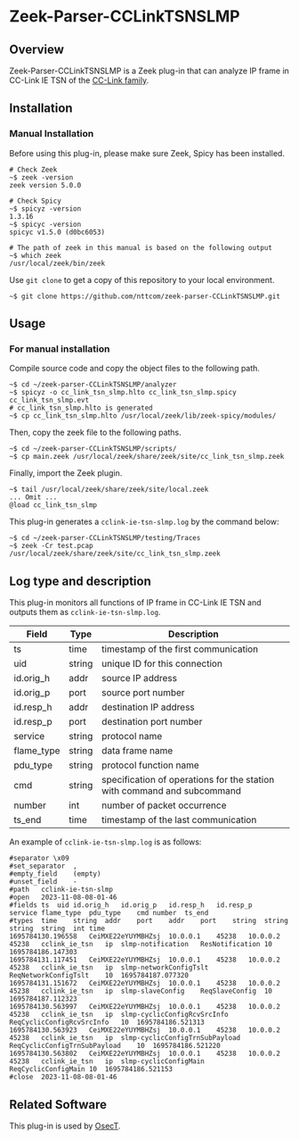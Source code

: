 # Zeek-Parser-CCLinkTSNSLMP

## Overview

Zeek-Parser-CCLinkTSNSLMP is a Zeek plug-in that can analyze IP frame in CC-Link IE TSN of the [CC-Link family](https://www.cc-link.org/ja/cclink/index.html).

## Installation

### Manual Installation

Before using this plug-in, please make sure Zeek, Spicy has been installed.

````
# Check Zeek
~$ zeek -version
zeek version 5.0.0

# Check Spicy
~$ spicyz -version
1.3.16
~$ spicyc -version
spicyc v1.5.0 (d0bc6053)

# The path of zeek in this manual is based on the following output
~$ which zeek
/usr/local/zeek/bin/zeek
````

Use `git clone` to get a copy of this repository to your local environment.
```
~$ git clone https://github.com/nttcom/zeek-parser-CCLinkTSNSLMP.git
```

## Usage

### For manual installation

Compile source code and copy the object files to the following path.
```
~$ cd ~/zeek-parser-CCLinkTSNSLMP/analyzer
~$ spicyz -o cc_link_tsn_slmp.hlto cc_link_tsn_slmp.spicy cc_link_tsn_slmp.evt
# cc_link_tsn_slmp.hlto is generated
~$ cp cc_link_tsn_slmp.hlto /usr/local/zeek/lib/zeek-spicy/modules/
```

Then, copy the zeek file to the following paths.
```
~$ cd ~/zeek-parser-CCLinkTSNSLMP/scripts/
~$ cp main.zeek /usr/local/zeek/share/zeek/site/cc_link_tsn_slmp.zeek
```

Finally, import the Zeek plugin.
```
~$ tail /usr/local/zeek/share/zeek/site/local.zeek
... Omit ...
@load cc_link_tsn_slmp
```

This plug-in generates a `cclink-ie-tsn-slmp.log` by the command below:
```
~$ cd ~/zeek-parser-CCLinkTSNSLMP/testing/Traces
~$ zeek -Cr test.pcap /usr/local/zeek/share/zeek/site/cc_link_tsn_slmp.zeek
```

## Log type and description

This plug-in monitors all functions of IP frame in CC-Link IE TSN and outputs them as `cclink-ie-tsn-slmp.log`.

| Field | Type | Description |
| --- | --- | --- |
| ts | time | timestamp of the first communication |
| uid | string | unique ID for this connection |
| id.orig_h | addr | source IP address |
| id.orig_p | port | source port number |
| id.resp_h | addr | destination IP address  |
| id.resp_p | port | destination port number   |
| service | string | protocol name |
| flame_type | string | data frame name |
| pdu_type | string | protocol function name |
| cmd | string | specification of operations for the station with command and subcommand |
| number | int | number of packet occurrence |
| ts_end | time | timestamp of the last communication |

An example of `cclink-ie-tsn-slmp.log` is as follows:
```
#separator \x09
#set_separator	,
#empty_field	(empty)
#unset_field	-
#path	cclink-ie-tsn-slmp
#open	2023-11-08-08-01-46
#fields	ts	uid	id.orig_h	id.orig_p	id.resp_h	id.resp_p	service	flame_type	pdu_type	cmd	number	ts_end
#types	time	string	addr	port	addr	port	string	string	string	string	int	time
1695784130.196558	CeiMXE22eYUYMBHZsj	10.0.0.1	45238	10.0.0.2	45238	cclink_ie_tsn	ip	slmp-notification	ResNotification	10	1695784186.147303
1695784131.117451	CeiMXE22eYUYMBHZsj	10.0.0.1	45238	10.0.0.2	45238	cclink_ie_tsn	ip	slmp-networkConfigTslt	ReqNetworkConfigTslt	10	1695784187.077320
1695784131.151672	CeiMXE22eYUYMBHZsj	10.0.0.1	45238	10.0.0.2	45238	cclink_ie_tsn	ip	slmp-slaveConfig	ReqSlaveConfig	10	1695784187.112323
1695784130.563997	CeiMXE22eYUYMBHZsj	10.0.0.1	45238	10.0.0.2	45238	cclink_ie_tsn	ip	slmp-cyclicConfigRcvSrcInfo	ReqCyclicConfigRcvSrcInfo	10	1695784186.521313
1695784130.563923	CeiMXE22eYUYMBHZsj	10.0.0.1	45238	10.0.0.2	45238	cclink_ie_tsn	ip	slmp-cyclicConfigTrnSubPayload	ReqCyclicConfigTrnSubPayload	10	1695784186.521220
1695784130.563802	CeiMXE22eYUYMBHZsj	10.0.0.1	45238	10.0.0.2	45238	cclink_ie_tsn	ip	slmp-cyclicConfigMain	ReqCyclicConfigMain	10	1695784186.521153
#close	2023-11-08-08-01-46
```

## Related Software

This plug-in is used by [OsecT](https://github.com/nttcom/OsecT).

